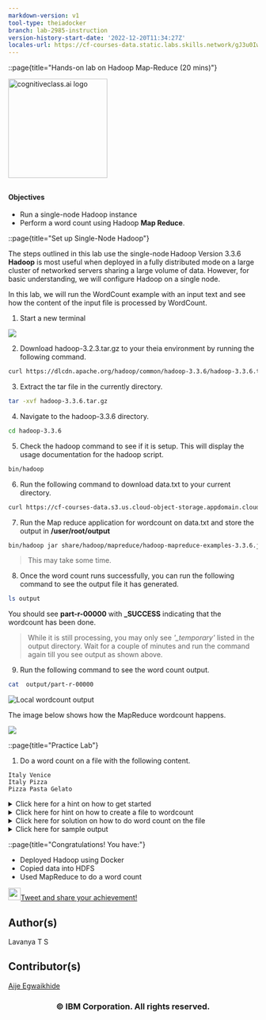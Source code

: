 ```yaml
---
markdown-version: v1
tool-type: theiadocker
branch: lab-2985-instruction
version-history-start-date: '2022-12-20T11:34:27Z'
locales-url: https://cf-courses-data.static.labs.skills.network/gJ3u0IwSsDoxIvk8T5kNxg/HadoopMapReduce-v1-locales.json
---
```

::page{title="Hands-on lab on Hadoop Map-Reduce (20 mins)"}

<img src="https://cf-courses-data.s3.us.cloud-object-storage.appdomain.cloud/IBM-BD0225EN-SkillsNetwork/images/IDSN-logo.png" width="200" alt="cognitiveclass.ai logo">

##

#### Objectives

- Run a single-node Hadoop instance
- Perform a word count using Hadoop **Map Reduce**.

::page{title="Set up Single-Node Hadoop"}

The steps outlined in this lab use the single-node Hadoop Version 3.3.6 **Hadoop** is most useful when deployed in a fully distributed mode on a large cluster of networked servers sharing a large volume of data. However, for basic understanding, we will configure Hadoop on a single node.

In this lab, we will run the WordCount example with an input text and see how the content of the input file is processed by WordCount.

1. Start a new terminal

<img src="https://cf-courses-data.s3.us.cloud-object-storage.appdomain.cloud/IBM-BD0225EN-SkillsNetwork/labs/images/New_terminal.png">

2. Download hadoop-3.2.3.tar.gz to your theia environment by running the following command.

```bash
curl https://dlcdn.apache.org/hadoop/common/hadoop-3.3.6/hadoop-3.3.6.tar.gz --output hadoop-3.3.6.tar.gz
```

3. Extract the tar file in the currently directory.

```bash
tar -xvf hadoop-3.3.6.tar.gz
```

4. Navigate to the hadoop-3.3.6 directory.

```bash
cd hadoop-3.3.6
```

5. Check the hadoop command to see if it is setup. This will display the usage documentation for the hadoop script.

```bash
bin/hadoop
```

6. Run the following command to download data.txt to your current directory.

```bash
curl https://cf-courses-data.s3.us.cloud-object-storage.appdomain.cloud/IBM-BD0225EN-SkillsNetwork/labs/data/data.txt --output data.txt
```

7. Run the Map reduce application for wordcount on data.txt and store the output in **/user/root/output**

```bash
bin/hadoop jar share/hadoop/mapreduce/hadoop-mapreduce-examples-3.3.6.jar wordcount data.txt output
```

>This may take some time.

8. Once the word count runs successfully, you can run the following command to see the output file it has generated.

```bash
ls output
```

You should see **part-r-00000** with **_SUCCESS** indicating that the wordcount has been done.

>While it is still processing, you may only see *'_temporary'* listed in the output directory. Wait for a couple of minutes and run the command again till you see output as shown above.

9. Run the following command to see the word count output.

```bash
cat  output/part-r-00000
```

<img src="https://cf-courses-data.s3.us.cloud-object-storage.appdomain.cloud/IBM-BD0225EN-SkillsNetwork/labs/images/wordcount_output.png" alt="Local wordcount output">

The image below shows how the MapReduce wordcount happens.

<img src="https://cf-courses-data.s3.us.cloud-object-storage.appdomain.cloud/IBM-BD0225EN-SkillsNetwork/labs/images/map_reduce_picture_rep.png">

::page{title="Practice Lab"}

1. Do a word count on a file with the following content.

```
Italy Venice
Italy Pizza
Pizza Pasta Gelato

```

<details><summary>Click here for a hint on how to get started</summary>
- Delete the data.txt file and output folder

```
rm data.txt
```

```
rm -rf output
```

</details>

<details>
<summary>Click here for hint on how to create a file to wordcount</summary>
Create data.txt with the required content. You may either use the file editor.

</details>

<details>
<summary>Click here for solution on how to do word count on the file</summary>
Run the following command

```
bin/hadoop jar share/hadoop/mapreduce/hadoop-mapreduce-examples-3.3.6.jar wordcount data.txt output
```

</details>

<details>
<summary>Click here for sample output</summary>

The output will be as below.

<img src="https://cf-courses-data.s3.us.cloud-object-storage.appdomain.cloud/IBM-BD0225EN-SkillsNetwork/labs/images/practice_lab_output.png" style="border: solid 1px white; margin-top:10px; margin-bottom:10px">

</details>

::page{title="Congratulations! You have:"}

* Deployed Hadoop using Docker
* Copied data into HDFS
* Used MapReduce to do a word count

<a class="twitter-share-button"
  href="https://twitter.com/intent/tweet?text=I%20just%20learned%20how%20to%20deploy%20%23Hadoop%20using%20%23Docker,%20load%20data%20into%20%23HDFS,%20and%20used%20%23MapReduce%20to%20perform%20a%20word%20count%20as%20part%20of%20the%20introductory%20Big%20Data%20with%20Hadoop%20and%20Spark%20course%20by%20IBM."><img src="https://about.twitter.com/content/dam/about-twitter/x/large-x-logo.png.twimg.1920.png" width="25/">Tweet and share your achievement!</a>

 ## Author(s)

 Lavanya T S

 ## Contributor(s)

 [Aije Egwaikhide](https://www.linkedin.com/in/aije-egwaikhide/) 

<!-- ## Changelog

| Date | Version | Changed by | Change Description |
|------|--------|--------|---------|
| 05-04-2022 | 1.3 | Sourabh | Updated Hadoop version |
| 18-01-2022 | 1.2 | Lavanya | Changed to single node hadoop |
| 16-07-2021 | 1.1 | Aije | Modified multiple areas |
| 11-07-2021 | 1.0 | Lavanya | Created lab instructions for Word count using MapReduce |-->

<h3 align="center"> &#169; IBM Corporation. All rights reserved. <h3/>